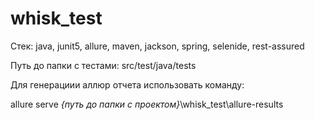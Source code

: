 # whisk_test


Стек: java, junit5, allure, maven, jackson, spring, selenide, rest-assured

Путь до папки с тестами: src/test/java/tests

Для генерациии аллюр отчета использовать команду:

allure serve *{путь до папки с проектом}*\whisk_test\allure-results